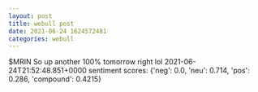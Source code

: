 ```yaml
--- 
layout: post 
title: webull post 
date: 2021-06-24 1624572481 
categories: webull 
--- 
```

$MRIN  So up another 100% tomorrow right lol	2021-06-24T21:52:48.851+0000
sentiment scores: {'neg': 0.0, 'neu': 0.714, 'pos': 0.286, 'compound': 0.4215}
